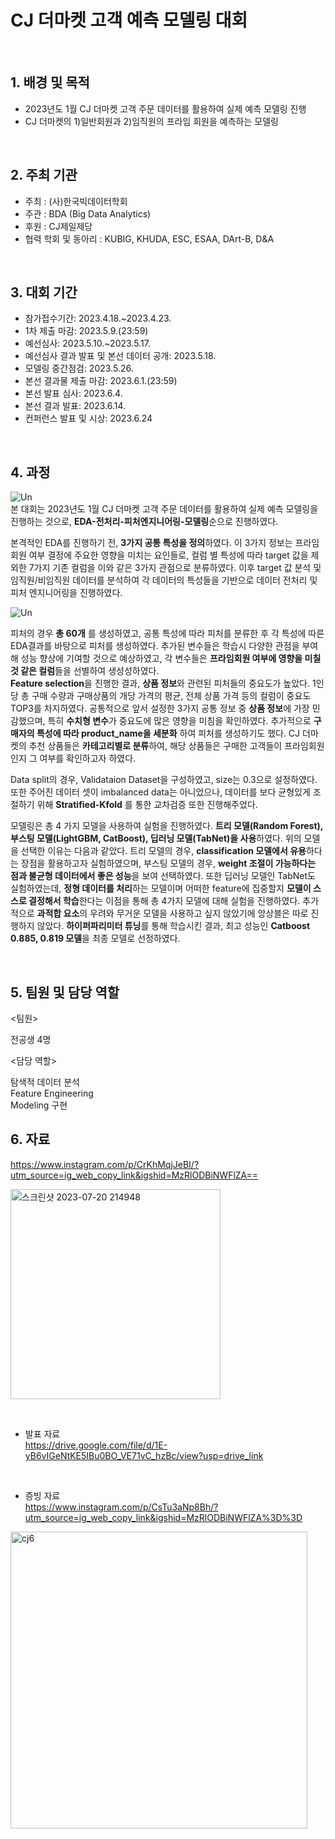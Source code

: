 # CJ 더마켓 고객 예측 모델링 대회 

<br/>

## 1. 배경 및 목적

- 2023년도 1월 CJ 더마켓 고객 주문 데이터를 활용하여 실제 예측 모델링 진행
- CJ 더마켓의 1)일반회원과 2)임직원의 프라임 회원을 예측하는 모델링

<br/>

## 2. 주최 기관

- 주최 : (사)한국빅데이터학회
- 주관 : BDA (Big Data Analytics)
- 후원 : CJ제일제당
- 협력 학회 및 동아리 : KUBIG, KHUDA, ESC, ESAA, DArt-B, D&A

<br/>

## 3. 대회 기간

- 참가접수기간: 2023.4.18.~2023.4.23.
- 1차 제출 마감: 2023.5.9.(23:59)
- 예선심사: 2023.5.10.~2023.5.17.
- 예선심사 결과 발표 및 본선 데이터 공개: 2023.5.18.
- 모델링 중간점검: 2023.5.26.
- 본선 결과물 제출 마감: 2023.6.1.(23:59)
- 본선 발표 심사: 2023.6.4.
- 본선 결과 발표: 2023.6.14.
- 컨퍼런스 발표 및 시상: 2023.6.24
  
<br/>




## 4. 과정   
![Un](https://github.com/Ji-eun-Kim/Big-Data-Processing-n-Visualization/assets/124686375/2e510029-0789-4dc0-8bf9-c811c6984fcd)  
본 대회는 2023년도 1월 CJ 더마켓 고객 주문 데이터를 활용하여 실제 예측 모델링을 진행하는 것으로,  **EDA-전처리-피처엔지니어링-모델링**순으로 진행하였다.  

본격적인 EDA를 진행하기 전, **3가지 공통 특성을 정의**하였다. 이 3가지 정보는 프라임회원 여부 결정에 주요한 영향을 미치는 요인들로, 컬럼 별 특성에 따라 target 값을 제외한 7가지 기존 컬럼을 이와 같은 3가지 관점으로 분류하였다. 이후 target 값 분석 및 임직원/비임직원 데이터를 분석하여 각 데이터의 특성들을 기반으로 데이터 전처리 및 피처 엔지니어링을 진행하였다.    

![Un](https://github.com/Ji-eun-Kim/Big-Data-Processing-n-Visualization/assets/124686375/c116280a-6c1f-452c-a335-33ef093ac1fe)  

피처의 경우 **총 60개** 를 생성하였고, 공통 특성에 따라 피처를 분류한 후 각 특성에 따른 EDA결과를 바탕으로 피처를 생성하였다. 추가된 변수들은 학습시 다양한 관점을 부여해 성능 향상에 기여할 것으로 예상하였고, 각 변수들은 **프라임회원 여부에 영향을 미칠 것 같은 컬럼**들을 선별하여 생성성하였다.   
**Feature selection**을 진행한 결과, **상품 정보**와 관련된 피처들의 중요도가 높았다. 1인당 총 구매 수량과 구매상품의 개당 가격의 평균, 전체 상품 가격 등의 컬럼이 중요도 TOP3를 차지하였다. 공통적으로 앞서 설정한 3가지 공통 정보 중 **상품 정보**에 가장 민감했으며, 특히 **수치형 변수**가 중요도에 많은 영향을 미침을 확인하였다. 추가적으로 **구매자의 특성에 따라 product_name을 세분화** 하여 피처를 생성하기도 했다. CJ 더마켓의 추천 상품들은 **카테고리별로 분류**하여, 해당 상품들은 구매한 고객들이 프라임회원인지 그 여부를 확인하고자 하였다.  

   Data split의 경우, Validataion Dataset을 구성하였고, size는 0.3으로 설정하였다. 또한 주어진 데이터 셋이 imbalanced data는 아니었으나, 데이터를 보다 균형있게 조절하기 위해 **Stratified-Kfold** 를 통한 교차검증 또한 진행해주었다.   

모델링은 총 4 가지 모델을 사용하여 실험을 진행하였다. **트리 모델(Random Forest), 부스팅 모델(LightGBM, CatBoost), 딥러닝 모델(TabNet)을 사용**하였다. 위의 모델을 선택한 이유는 다음과 같았다. 트리 모델의 경우, **classification 모델에서 유용**하다는 장점을 활용하고자 실험하였으며, 부스팅 모델의 경우, **weight 조절이 가능하다는 점과 불균형 데이터에서 좋은 성능**을 보여 선택하였다. 또한 딥러닝 모델인 TabNet도 실험하였는데, **정형 데이터를 처리**하는 모델이며 어떠한 feature에 집중할지 **모델이 스스로 결정해서 학습**한다는 이점을 통해 총 4가지 모델에 대해 실험을 진행하였다. 추가적으로 **과적합 요소**의 우려와 무거운 모델을 사용하고 싶지 않았기에 앙상블은 따로 진행하지 않았다. **하이퍼파리미터 튜닝**를 통해 학습시킨 결과, 최고 성능인 **Catboost 0.885, 0.819 모델**을 최종 모델로 선정하였다.  


<br/>


## 5. 팀원 및 담당 역할
<팀원>   

전공생 4명


<담당 역할>      

탐색적 데이터 분석  
Feature Engineering    
Modeling 구현    





## 6. 자료
https://www.instagram.com/p/CrKhMqjJeBI/?utm_source=ig_web_copy_link&igshid=MzRlODBiNWFlZA==    

<img width="336" alt="스크린샷 2023-07-20 214948" src="https://github.com/Ji-eun-Kim/Big-Data-Processing-n-Visualization/assets/124686375/cda6fced-fd4f-4e47-b654-502384883435"> <br/>



<br/>

 
- 발표 자료  
https://drive.google.com/file/d/1E-yB6vIGeNtKE5IBu0BO_VE71vC_hzBc/view?usp=drive_link


<br/>

- 증빙 자료  
https://www.instagram.com/p/CsTu3aNp8Bh/?utm_source=ig_web_copy_link&igshid=MzRlODBiNWFlZA%3D%3D  
<img width="475" alt="cj6" src="https://github.com/Ji-eun-Kim/Big-Data-Processing-n-Visualization/assets/124686375/8d89b943-889f-4e72-b8e7-5bb3a478211c">
